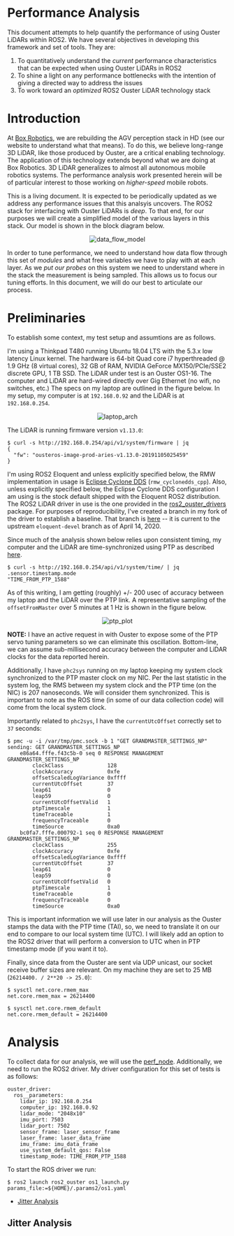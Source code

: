 Performance Analysis
====================

This document attempts to help quantify the performance of using Ouster LiDARs
within ROS2. We have several objectives in developing this framework and set of
tools. They are:

1. To quantitatively understand the *current* performance characteristics that
   can be expected when using Ouster LiDARs in ROS2
2. To shine a light on any performance bottlenecks with the intention of giving
   a directed way to address the issues
3. To work toward an *optimized* ROS2 Ouster LiDAR technology stack

# Introduction

At [Box Robotics](http://boxrobotics.ai), we are rebuilding the AGV perception
stack in HD (see our website to understand what that means). To do this, we
believe long-range 3D LiDAR, like those produced by Ouster, are a critical
enabling technology. The application of this technology extends beyond what we
are doing at Box Robotics. 3D LiDAR generalizes to almost all autonomous mobile
robotics systems. The performance analysis work presented herein will be of
particular interest to those working on *higher-speed* mobile robots.

This is a living document. It is expected to be periodically updated as we
address any performance issues that this analsyis uncovers. The ROS2 stack for
interfacing with Ouster LiDARs is *deep*. To that end, for our purposes we will
create a simplified model of the various layers in this stack. Our model is
shown in the block diagram below.

<div style="text-align:center">

![data_flow_model](figures/perf-dataflow-model.png)

</div>


In order to tune performance, we need to understand how data flow through this
set of *modules* and what free variables we have to play with at each layer. As
we *put our probes* on this system we need to understand where in the stack the
measurement is being sampled. This allows us to focus our tuning efforts. In
this document, we will do our best to articulate our process.

# Preliminaries

To establish some context, my test setup and assumtions are as follows.

I'm using a Thinkpad T480 running Ubuntu 18.04 LTS with the 5.3.x low latency
Linux kernel. The hardware is 64-bit Quad core i7 hyperthreaded @ 1.9 GHz (8
virtual cores), 32 GB of RAM, NVIDIA GeForce MX150/PCIe/SSE2 discrete GPU, 1 TB
SSD.  The LiDAR under test is an Ouster OS1-16. The computer and LiDAR are
hard-wired directly over Gig Ethernet (no wifi, no switches, etc.) The specs on
my laptop are outlined in the figure below. In my setup, my computer is at
`192.168.0.92` and the LiDAR is at `192.168.0.254`.

<div style="text-align:center">

![laptop_arch](figures/laptop-lidar-arch.png)

</div>

The LiDAR is running firmware version `v1.13.0`:

```
$ curl -s http://192.168.0.254/api/v1/system/firmware | jq
{
  "fw": "ousteros-image-prod-aries-v1.13.0-20191105025459"
}
```

I'm using ROS2 Eloquent and unless explicitly specified below, the RMW
implementation in usage is
[Eclipse Cyclone DDS](https://github.com/eclipse-cyclonedds/cyclonedds)
(`rmw_cyclonedds_cpp`). Also, unless explicitly specified below, the Eclipse
Cyclone DDS configuration I am using is the stock default shipped with the
Eloquent ROS2 distribution. The ROS2 LiDAR driver in use is the one provided in
the [ros2_ouster_drivers](https://github.com/SteveMacenski/ros2_ouster_drivers)
package. For purposes of reproducibility, I've created a branch in my fork of
the driver to establish a baseline. That branch is
[here](https://github.com/tpanzarella/ros2_ouster_drivers/tree/tp-perf-analysis-baseline)
-- it is current to the upstream `eloquent-devel` branch as of April 14, 2020.

Since much of the analysis shown below relies upon consistent timing, my
computer and the LiDAR are time-synchronized using PTP as described
[here](./ptp_tuning.md).

```
$ curl -s http://192.168.0.254/api/v1/system/time/ | jq .sensor.timestamp.mode
"TIME_FROM_PTP_1588"
```

As of this writing, I am getting (roughly) +/- 200 usec of accuracy between my
laptop and the LiDAR over the PTP link. A representative sampling of the
`offsetFromMaster` over 5 minutes at 1 Hz is shown in the figure below.

<div style="text-align:center">

![ptp_plot](figures/offset_from_master-01.png)

</div>

**NOTE:** I have an active request in with Ouster to expose some of the PTP
servo tuning parameters so we can eliminate this oscillation. Bottom-line, we
can assume sub-millisecond accuracy between the computer and LiDAR clocks for
the data reported herein.

Additionally, I have `phc2sys` running on my laptop keeping my system clock
synchronized to the PTP master clock on my NIC. Per the last statistic in the
system log, the RMS between my system clock and the PTP time (on the NIC) is
207 nanoseconds. We will consider them synchronized. This is important to note
as the ROS time (in some of our data collection code) will come from the local
system clock.

Importantly related to `phc2sys`, I have the `currentUtcOffset` correctly set
to `37` seconds:

```
$ pmc -u -i /var/tmp/pmc.sock -b 1 "GET GRANDMASTER_SETTINGS_NP"
sending: GET GRANDMASTER_SETTINGS_NP
	e86a64.fffe.f43c5b-0 seq 0 RESPONSE MANAGEMENT GRANDMASTER_SETTINGS_NP
		clockClass              128
		clockAccuracy           0xfe
		offsetScaledLogVariance 0xffff
		currentUtcOffset        37
		leap61                  0
		leap59                  0
		currentUtcOffsetValid   1
		ptpTimescale            1
		timeTraceable           1
		frequencyTraceable      0
		timeSource              0xa0
	bc0fa7.fffe.000792-1 seq 0 RESPONSE MANAGEMENT GRANDMASTER_SETTINGS_NP
		clockClass              255
		clockAccuracy           0xfe
		offsetScaledLogVariance 0xffff
		currentUtcOffset        37
		leap61                  0
		leap59                  0
		currentUtcOffsetValid   0
		ptpTimescale            1
		timeTraceable           0
		frequencyTraceable      0
		timeSource              0xa0
```

This is important information we will use later in our analysis as the Ouster
stamps the data with the PTP time (TAI), so, we need to translate it on our end
to compare to our local system time (UTC). I will likely add an option to the
ROS2 driver that will perform a conversion to UTC when in PTP timestamp mode
(if you want it to).

Finally, since data from the Ouster are sent via UDP unicast, our socket
receive buffer sizes are relevant. On my machine they are set to 25 MB
(`26214400. / 2**20 -> 25.0`):

```
$ sysctl net.core.rmem_max
net.core.rmem_max = 26214400

$ sysctl net.core.rmem_default
net.core.rmem_default = 26214400
```

# Analysis

To collect data for our analysis, we will use the
[perf_node](./perf_node.md). Additionally, we need to run the ROS2 driver. My
driver configuration for this set of tests is as follows:

```
ouster_driver:
  ros__parameters:
    lidar_ip: 192.168.0.254
    computer_ip: 192.168.0.92
    lidar_mode: "2048x10"
    imu_port: 7503
    lidar_port: 7502
    sensor_frame: laser_sensor_frame
    laser_frame: laser_data_frame
    imu_frame: imu_data_frame
    use_system_default_qos: False
    timestamp_mode: TIME_FROM_PTP_1588
```

To start the ROS driver we run:

```
$ ros2 launch ros2_ouster os1_launch.py params_file:=${HOME}/.params2/os1.yaml
```



- [Jitter Analysis](#jitter-analysis)

## Jitter Analysis
